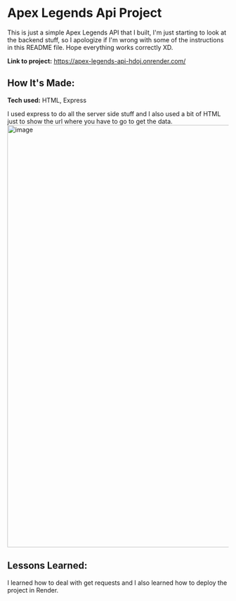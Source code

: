 # Apex Legends Api Project

This is just a simple Apex Legends API that I built, I'm just starting to look at the backend stuff, so I apologize if I'm wrong with some of the instructions in this README file. Hope everything works correctly XD.

**Link to project:** https://apex-legends-api-hdoj.onrender.com/

## How It's Made:

**Tech used:** HTML, Express

I used express to do all the server side stuff and I also used a bit of HTML just to show the url where you have to go to get the data.  <img width="960" alt="image" src="https://github.com/vc743/apex-legends-api/assets/88216894/cd311cec-091c-4df1-973e-c5d52fefcaa5">

## Lessons Learned:

I learned how to deal with get requests and I also learned how to deploy the project in Render.
